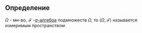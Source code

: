 ## Определение
$\Omega$ - мн-во, $\mathcal{F}$ -[$\sigma$-алгебра](Сигма-алгебра) подмножеств $\Omega$, то $(\Omega,\mathcal{F})$ называется измеримым пространством.

	